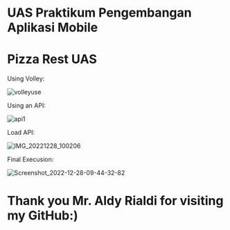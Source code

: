 # UAS Praktikum Pengembangan Aplikasi Mobile

# Pizza Rest UAS

Using Volley:

![volleyuse](https://user-images.githubusercontent.com/86870047/209751815-107291a3-03a8-4028-85fb-2ff65840a261.jpg)

Using an API:

![api1](https://user-images.githubusercontent.com/86870047/209751847-d12c86c8-2c98-4483-9bc5-a35dfc1e3fc4.jpg)

Load API:

![IMG_20221228_100206](https://user-images.githubusercontent.com/86870047/209751979-8d00d022-e221-4097-8776-e2a5456f0a31.jpg)

Final Execusion:

![Screenshot_2022-12-28-09-44-32-82](https://user-images.githubusercontent.com/86870047/209752011-053d8126-5d2e-43da-956e-df0191e63ef9.jpg)

# Thank you Mr. Aldy Rialdi for visiting my GitHub:)






